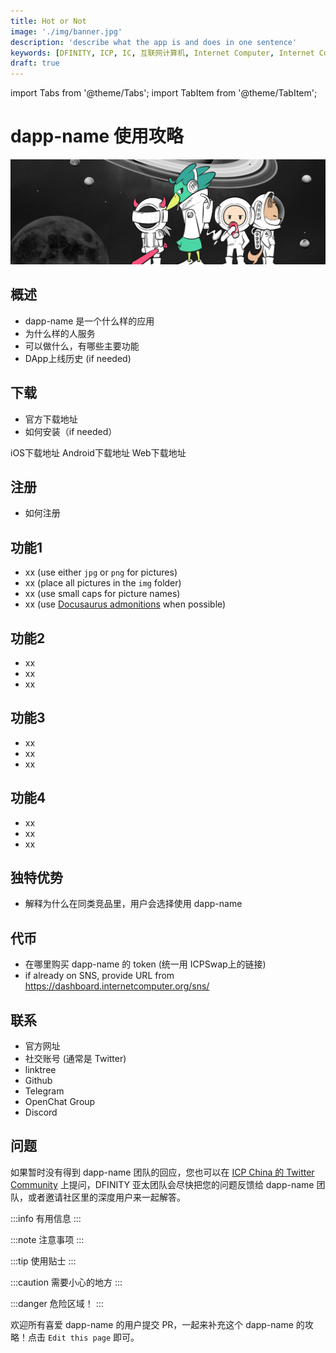 ```yaml
---
title: Hot or Not
image: './img/banner.jpg'
description: 'describe what the app is and does in one sentence'
keywords: [DFINITY, ICP, IC, 互联网计算机, Internet Computer, Internet Computer Protocol, Web3, Crypto, Blockchain, 区块链, 加密货币, DApp, 去中心化, 去中心化应用, developer, startup, dapp-name]
draft: true
---
```


import Tabs from '@theme/Tabs';
import TabItem from '@theme/TabItem';

# dapp-name 使用攻略

![AstroX](./img/banner.jpg)

## 概述

- dapp-name 是一个什么样的应用
- 为什么样的人服务
- 可以做什么，有哪些主要功能
- DApp上线历史 (if needed)

## 下载

- 官方下载地址
- 如何安装（if needed）

<Tabs>
  <TabItem value="iOS" label="iOS" default>
    iOS下载地址
  </TabItem>
  <TabItem value="Android" label="Android">
    Android下载地址
  </TabItem>
  <TabItem value="Web" label="Web">
    Web下载地址
  </TabItem>
</Tabs>

## 注册

- 如何注册

## 功能1

- xx (use either `jpg` or `png` for pictures)
- xx (place all pictures in the `img` folder)
- xx (use small caps for picture names)
- xx (use [Docusaurus admonitions](https://docusaurus.io/docs/markdown-features/admonitions) when possible)

## 功能2

- xx
- xx
- xx

## 功能3

- xx
- xx
- xx

## 功能4

- xx
- xx
- xx

## 独特优势

- 解释为什么在同类竞品里，用户会选择使用 dapp-name

## 代币

- 在哪里购买 dapp-name 的 token (统一用 ICPSwap上的链接)
- if already on SNS, provide URL from https://dashboard.internetcomputer.org/sns/ 

## 联系

- 官方网址
- 社交账号 (通常是 Twitter)
- linktree
- Github
- Telegram
- OpenChat Group
- Discord

## 问题

如果暂时没有得到 dapp-name 团队的回应，您也可以在 [ICP China 的 Twitter Community](https://twitter.com/i/communities/1679302895571988481) 上提问，DFINITY 亚太团队会尽快把您的问题反馈给 dapp-name 团队，或者邀请社区里的深度用户来一起解答。

:::info
有用信息
:::

:::note
注意事项
:::

:::tip
使用贴士
:::

:::caution
需要小心的地方
:::

:::danger
危险区域！
:::

欢迎所有喜爱 dapp-name 的用户提交 PR，一起来补充这个 dapp-name 的攻略！点击 `Edit this page` 即可。